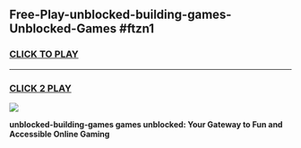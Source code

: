 
## Free-Play-unblocked-building-games-Unblocked-Games #ftzn1
<h3>
<a href="https://news.freeplayer.one?title=unblocked-building-games&ref=8M">CLICK TO PLAY</a></h3>
<hr>

<h3>
<a href="https://news.freeplayer.one?title=unblocked-building-games&ref=8M">CLICK 2 PLAY</a>
  
</h3>

<a href="https://news.freeplayer.one?title=unblocked-building-games&ref=8M"><img src="https://clearcache.store/games.png"></a>


**unblocked-building-games games unblocked: Your Gateway to Fun and Accessible Online Gaming**
